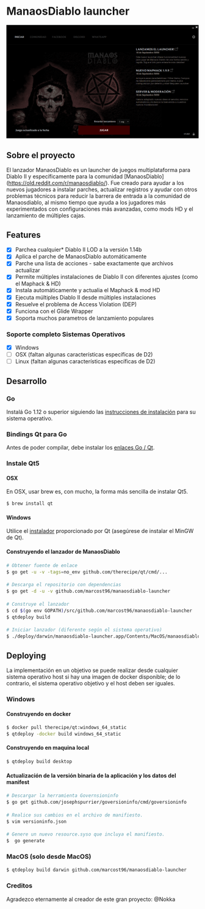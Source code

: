 # ManaosDiablo launcher

![launcher imagen](/docs/launcher.png)

## Sobre el proyecto

El lanzador ManaosDiablo es un launcher de juegos multiplataforma para Diablo II y específicamente para la comunidad [ManaosDiablo] (https://old.reddit.com/r/manaosdiablo/). Fue creado para ayudar a los nuevos jugadores a instalar parches, actualizar registros y ayudar con otros problemas técnicos para reducir la barrera de entrada a la comunidad de Manaosdiablo, al mismo tiempo que ayuda a los jugadores más experimentados con configuraciones más avanzadas, como mods HD y el lanzamiento de múltiples cajas.

## Features

- [x] Parchea cualquier* Diablo II LOD a la versión 1.14b
- [x] Aplica el parche de ManaosDiablo automáticamente
- [x] Parche una lista de acciones - sabe exactamente que archivos actualizar
- [x] Permite múltiples instalaciones de Diablo II con diferentes ajustes (como el Maphack & HD)
- [x] Instala automáticamente y actualia el Maphack & mod HD
- [x] Ejecuta múltiples Diablo II desde múltiples instalaciones
- [x] Resuelve el problema de Access Violation (DEP)
- [x] Funciona con el Glide Wrapper
- [x] Soporta muchos parametros de lanzamiento populares

### Soporte completo Sistemas Operativos

- [x] Windows
- [ ] OSX (faltan algunas características específicas de D2)
- [ ] Linux (faltan algunas características específicas de D2)

## Desarrollo

### Go

Instalá Go 1.12 o superior siguiendo las [instrucciones de instalación](http://golang.org/doc/install.html) para su sistema operativo.

### Bindings Qt para Go

Antes de poder compilar, debe instalar los [enlaces Go / Qt](https://github.com/therecipe/qt/wiki/Installation#regular-installation).

### Instale Qt5

#### OSX

En OSX, usar brew es, con mucho, la forma más sencilla de instalar Qt5.

```bash
$ brew install qt
```

#### Windows

Utilice el [instalador](https://download.qt.io/official_releases/qt/5.13/5.13.0/qt-opensource-windows-x86-5.13.0.exe) proporcionado por Qt (asegúrese de instalar el MinGW de Qt).

#### Construyendo el lanzador de ManaosDiablo

```bash
# Obtener fuente de enlace
$ go get -u -v -tags=no_env github.com/therecipe/qt/cmd/...

# Descarga el repositorio con dependencias
$ go get -d -u -v github.com/marcost96/manaosdiablo-launcher

# Construye el lanzador
$ cd $(go env GOPATH)/src/github.com/marcost96/manaosdiablo-launcher
$ qtdeploy build

# Iniciar lanzador (diferente según el sistema operativo)
$ ./deploy/darwin/manaosdiablo-launcher.app/Contents/MacOS/manaosdiablo-launcher
```

## Deploying

La implementación en un objetivo se puede realizar desde cualquier sistema operativo host si hay una imagen de docker disponible; de lo contrario, el sistema operativo objetivo y el host deben ser iguales.

### Windows

#### Construyendo en docker

```bash
$ docker pull therecipe/qt:windows_64_static
$ qtdeploy -docker build windows_64_static
```

#### Construyendo en maquina local

```bash
$ qtdeploy build desktop
```

#### Actualización de la versión binaria de la aplicación y los datos del manifest

```bash
# Descargar la herramienta Governsioninfo
$ go get github.com/josephspurrier/goversioninfo/cmd/goversioninfo

# Realice sus cambios en el archivo de manifiesto.
$ vim versioninfo.json

# Genere un nuevo resource.syso que incluya el manifiesto.
$  go generate
```

### MacOS (solo desde MacOS)

```bash
$ qtdeploy build darwin github.com/marcost96/manaosdiablo-launcher
```

### Creditos

Agradezco eternamente al creador de este gran proyecto: @Nokka
